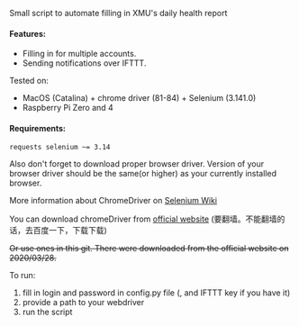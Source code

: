 Small script to automate filling in XMU's daily health report

#### Features:
 - Filling in for multiple accounts.
 - Sending notifications over IFTTT.


Tested on:
 - MacOS (Catalina) + chrome driver (81-84) + Selenium (3.141.0)
 - Raspberry Pi Zero and 4


#### Requirements:
```
requests selenium ~= 3.14
```
Also don't forget to download proper browser driver. Version of your browser driver should be the same(or higher) as your
currently installed browser. 

More information about ChromeDriver on [Selenium Wiki](https://github.com/SeleniumHQ/selenium/wiki/ChromeDriver)

You can download chromeDriver from [official website](https://sites.google.com/a/chromium.org/chromedriver/downloads)
(要翻墙。不能翻墙的话，去百度一下，下载下载)

~~Or use ones in this git. There were downloaded from the official website on 2020/03/28.~~

To run:
1) fill in login and password in config.py file (, and IFTTT key if you have it) 
2) provide a path to your webdriver
3) run the script